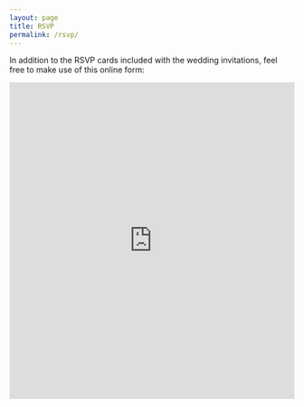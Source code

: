 ```yaml
---
layout: page
title: RSVP
permalink: /rsvp/
---
```


In addition to the RSVP cards included with the wedding invitations, feel free to make use of this online form:

<iframe src="https://docs.google.com/forms/d/1ooSh8zuXAsjBkinHobof6eqBr66JkazbHnNQVqnNN4c/viewform?embedded=true" style='width: 100%' height='560px' frameborder="0" marginheight="0" marginwidth="0">Loading...</iframe>
